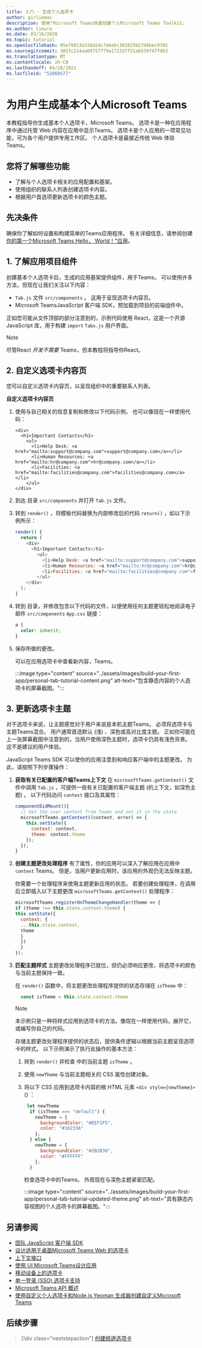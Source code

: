 ```yaml
---
title: 入门 - 生成个人选项卡
author: girliemac
description: 使用"Microsoft Teams快速创建个人Microsoft Teams Toolkit。
ms.author: timura
ms.date: 03/16/2020
ms.topic: tutorial
ms.openlocfilehash: 05ef9913e338a54c7e6ebc301825b27d4bec9705
ms.sourcegitcommit: 303fc214aa04757779a171337f31a6539f47fd03
ms.translationtype: MT
ms.contentlocale: zh-CN
ms.lasthandoff: 04/28/2021
ms.locfileid: "52068577"
---
```

# <a name="build-a-basic-personal-tab-for-microsoft-teams"></a>为用户生成基本个人Microsoft Teams

本教程指导你生成基本个人选项卡，Microsoft Teams。 选项卡是一种在应用程序中通过托管 Web 内容在应用中显示Teams。 选项卡是个人应用的一项常见功能，可为各个用户提供专用工作区。 个人选项卡是最接近传统 Web 体验Teams。 

## <a name="what-youll-learn"></a>您将了解哪些功能

* 了解与个人选项卡相关的应用配置和基架。
* 使用组织的联系人列表创建选项卡内容。
* 根据用户首选项更新选项卡的颜色主题。

## <a name="prerequisites"></a>先决条件

确保你了解如何设置和构建简单的Teams应用程序。 有关详细信息，请参阅创建[你的第一个Microsoft Teams Hello， World！"应用](../build-your-first-app/build-and-run.md)。

## <a name="1-understand-your-app-project-components"></a>1. 了解应用项目组件

创建基本个人选项卡后，生成的应用基架提供组件，用于Teams。 可以使用许多方法，但现在让我们关注以下内容： 

* `Tab.js` 文件 `src/components` 。 这用于呈现选项卡内容页。
* Microsoft TeamsJavaScript 客户端 SDK，预加载到项目的前端组件中。

正如您可能从文件顶部的部分注意到的，示例代码使用 React，这是一个开源 JavaScript 库，用于构建 `import` `Tabs.js` 用户界面。 [](https://reactjs.org/) 

> [!NOTE]
> 尽管React _开发不需要_ Teams，但本教程将指导你React。

## <a name="2-customize-your-tab-content-page"></a>2. 自定义选项卡内容页

您可以自定义选项卡内容页，以呈现组织中的重要联系人列表。 

**自定义选项卡内容页**

1. 使用与自己相关的信息复制和修改以下代码示例。 也可以像现在一样使用代码： 
    ```JSX
    <div>
      <h1>Important Contacts</h1>
        <ul>
          <li>Help Desk: <a href="mailto:support@company.com">support@company.com</a></li>
          <li>Human Resources: <a href="mailto:hr@company.com">hr@company.com</a></li>
          <li>Facilities: <a href="mailto:facilities@company.com">facilities@company.com</a></li>
        </ul>
    </div>
    ```
1. 到达 目录 `src/components` 并打开 `Tab.js` 文件。 
1. 转到 `render()` ，将模板代码替换为内部修改后的代码 `return()` ，如以下示例所示：
    ```JavaScript
    render() {
      return (
        <div>
          <h1>Important Contacts</h1>
            <ul>
              <li>Help Desk: <a href="mailto:support@company.com">support@company.com</a></li>
              <li>Human Resources: <a href="mailto:hr@company.com">hr@company.com</a></li>
              <li>Facilities: <a href="mailto:facilities@company.com">facilities@company.com</a></li>
            </ul>
        </div>
      );
    }
    ```
1. 转到 目录，并修改包含以下代码的文件，以便使用任何主题更轻松地阅读电子邮件 `src/components` `App.css` 链接：
    ```CSS
    a {
      color: inherit;
    }
    ```
1. 保存所做的更改。 

   可以在应用选项卡中查看新内容，Teams。

   :::image type="content" source="../assets/images/build-your-first-app/personal-tab-tutorial-content.png" alt-text="包含静态内容的个人选项卡的屏幕截图。":::

## <a name="3-update-your-tab-theme"></a>3. 更新选项卡主题

对于选项卡来说，让主题感觉对于用户来说是本机主题Teams。 必须将选项卡与主题Teams混合。 用户通常首选默认 (浅) 、深色或高对比度主题。 正如你可能在上一张屏幕截图中注意到的，当用户使用深色主题时，选项卡仍具有浅色背景。 这不是建议的用户体验。

JavaScript Teams SDK 可以使你的应用注意到和响应客户端中的主题更改。 为此，请按照下列步骤操作：

1. **获取有关已配置的客户端Teams上下文** 在 `microsoftTeams.getContext()` 文件中调用 `Tab.js` ，可提供一些有关已配置的客户端主题 (的上下文，如深色主题) 。 以下代码访问 `context` 接口及其属性：

    ```JavaScript
    componentDidMount(){
      // Get the user context from Teams and set it in the state
      microsoftTeams.getContext((context, error) => {
        this.setState({
          context: context,
          theme: context.theme
        });
      });
    }
    ```
1. **创建主题更改处理程序** 有了属性，你的应用可以深入了解应用在应用中 `context` Teams。 但是，当用户更新应用时，该应用的外观仍无法反映主题。

   你需要一个处理程序来使用主题更新应用的状态。 若要创建处理程序，在调用后立即插入以下主题更改 `microsoftTeams.getContext()` 处理程序：

    ```JavaScript
    microsoftTeams.registerOnThemeChangeHandler(theme => {
    if (theme !== this.state.context.theme) {
    this.setState({
      context: {
      ...this.state.context,
      theme
      }
      })   
      }
    });
      ```
1. **匹配主题样式** 主题更改处理程序已就位，但仍必须响应更改，将选项卡的颜色与当前主题保持一致。

   在 `render()` 函数中，将主题更改处理程序提供的状态存储在 `isTheme` 中：

    ```JavaScript
      const isTheme = this.state.context.theme
    ```
    
    > [!NOTE]
    > 本示例只是一种将样式应用到选项卡的方法。像现在一样使用代码，展开它，或编写你自己的代码。

    存储主题更改处理程序提供的状态后，提供条件逻辑以根据当前主题呈现选项卡的样式。 以下示例演示了执行此操作的基本方法：

    1. 转到 `render()` 并检查 中的当前主题 `isTheme` 。
    1. 使用 `newTheme` 与当前主题相关的 CSS 属性创建对象。
    1. 将以下 CSS 应用到选项卡内容的根 HTML 元素 `<div style={newTheme}>` () ：

        ```JavaScript
         let newTheme
          if (isTheme === "default") {
            newTheme = {
              backgroundColor: "#EEF1F5",
              color: "#16233A"
            };
          } else {
            newTheme = {
              backgroundColor: "#2B2B30",
              color: "#FFFFFF"
            };
          }
        ```

       检查选项卡中的Teams。 外观现在与深色主题紧密匹配。

       :::image type="content" source="../assets/images/build-your-first-app/personal-tab-tutorial-updated-theme.png" alt-text="具有静态内容视图的个人选项卡的屏幕截图。":::

## <a name="see-also"></a>另请参阅

* [团队 JavaScript 客户端 SDK](https://docs.microsoft.com/javascript/api/@microsoft/teams-js/?view=msteams-client-js-latest&preserve-view=true)
* [设计适用于桌面Microsoft Teams Web 的选项卡](../tabs/design/tabs.md) 
* [上下文接口](https://docs.microsoft.com/javascript/api/@microsoft/teams-js/context?view=msteams-client-js-latest&preserve-view=true)
* [使用 UI Microsoft Teams设计应用](../concepts/design/design-teams-app-ui-templates.md) 
* [移动设备上的选项卡](../tabs/design/tabs-mobile.md)
* [单一登录 (SSO) 选项卡支持](../tabs/how-to/authentication/auth-aad-sso.md)
* [Microsoft Teams API 概述](https://docs.microsoft.com/graph/teams-concept-overview)
* [使用自定义个人选项卡和Node.js Yeoman 生成器创建自定义Microsoft Teams](../tabs/quickstarts/create-personal-tab-node-yeoman.md)

## <a name="next-step"></a>后续步骤

> [!div class="nextstepaction"]
> [创建频道选项卡](../build-your-first-app/build-channel-tab.md)